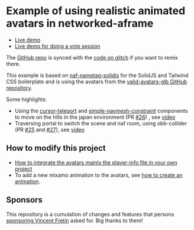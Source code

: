 # Example of using realistic animated avatars in networked-aframe

- [Live demo](https://naf-valid-avatars.glitch.me)
- [Live demo for doing a vote session](https://naf-valid-avatars.glitch.me/vote.html)

The [GitHub repo](https://github.com/networked-aframe/naf-valid-avatars) is synced with the [code on glitch](https://glitch.com/edit/#!/naf-valid-avatars) if you want to remix there.

This example is based on [naf-nametag-solidjs](https://github.com/networked-aframe/naf-nametag-solidjs) for the SolidJS and Tailwind CSS boilerplate
and is using the avatars from the [valid-avatars-glb GitHub repository](https://github.com/c-frame/valid-avatars-glb).

Some highlights:

- Using the [cursor-teleport](https://github.com/c-frame/aframe-cursor-teleport) and [simple-navmesh-constraint](https://github.com/AdaRoseCannon/aframe-xr-boilerplate?tab=readme-ov-file#simple-navmesh-constraintjs) components to move on the hills in the japan environment (PR [#26](https://github.com/networked-aframe/naf-valid-avatars/pull/26))
, see [video](https://github.com/networked-aframe/naf-valid-avatars/assets/112249/73054d01-6c1b-4d29-9eb1-81cba45d938c)
- Traversing portal to switch the scene and naf room, using obb-collider (PR [#25](https://github.com/networked-aframe/naf-valid-avatars/pull/25) and [#27](https://github.com/networked-aframe/naf-valid-avatars/pull/27)), see [video](https://github.com/networked-aframe/naf-valid-avatars/assets/112249/4dd0abfb-840a-4da1-9e42-6fb4ec48adfc)

## How to modify this project

- [How to integrate the avatars mainly the player-info file in your own project](https://github.com/networked-aframe/naf-valid-avatars/blob/main/docs/integrate_in_your_project.md)
- To add a new mixamo animation to the avatars, see [how to create an animation](https://github.com/networked-aframe/naf-valid-avatars/blob/main/docs/animation.md).

## Sponsors

This repository is a cumulation of changes and features that persons [sponsoring Vincent Fretin](https://github.com/sponsors/vincentfretin) asked for. Big thanks to them!
